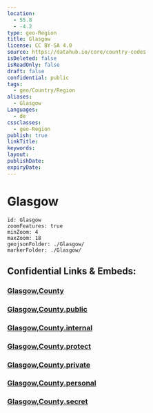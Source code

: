 ```yaml
---
location:
  - 55.8
  - -4.2
type: geo-Region
title: Glasgow
license: CC BY-SA 4.0
source: https://datahub.io/core/country-codes
isDeleted: false
isReadOnly: false
draft: false
confidential: public
tags:
  - geo/Country/Region
aliases:
  - Glasgow
Languages:
  - de
cssclasses:
  - geo-Region
publish: true
linkTitle:
keywords:
layout:
publishDate:
expiryDate:
---
```


# Glasgow

```leaflet
id: Glasgow
zoomFeatures: true 
minZoom: 4 
maxZoom: 18
geojsonFolder: ./Glasgow/
markerFolder: ./Glasgow/
```


## Confidential Links & Embeds: 

### [Glasgow,County](/_Standards/Earth/Continent/Europe/Europe~North/UK/Scotland/counties~Scotland/Glasgow,County.md) 

### [Glasgow,County.public](/_public/Earth/Continent/Europe/Europe~North/UK/Scotland/counties~Scotland/Glasgow,County.public.md) 

### [Glasgow,County.internal](/_internal/Earth/Continent/Europe/Europe~North/UK/Scotland/counties~Scotland/Glasgow,County.internal.md) 

### [Glasgow,County.protect](/_protect/Earth/Continent/Europe/Europe~North/UK/Scotland/counties~Scotland/Glasgow,County.protect.md) 

### [Glasgow,County.private](/_private/Earth/Continent/Europe/Europe~North/UK/Scotland/counties~Scotland/Glasgow,County.private.md) 

### [Glasgow,County.personal](/_personal/Earth/Continent/Europe/Europe~North/UK/Scotland/counties~Scotland/Glasgow,County.personal.md) 

### [Glasgow,County.secret](/_secret/Earth/Continent/Europe/Europe~North/UK/Scotland/counties~Scotland/Glasgow,County.secret.md)


